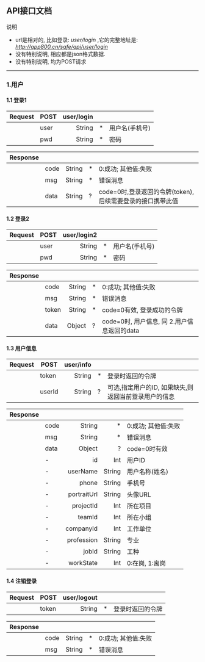 ## API接口文档

说明

- url是相对的, 比如登录: *user/login* ,它的完整地址是:  *http://app800.cn/safe/api/user/login*
- 没有特别说明, 相应都是json格式数据.
- 没有特别说明, 均为POST请求

------------------

### 1.用户

#### 1.1 登录1

| Request | POST | user/login |     |          |
|---------|------|-----------:|-----|----------|
|         | user |     String | *   | 用户名(手机号) |
|         | pwd  |     String | *   | 密码       |

| Response |      |        |     |                                      |      
|----------|------|-------:|-----|--------------------------------------|
|          | code | String | *   | 0:成功; 其他值:失败                         |
|          | msg  | String | *   | 错误消息                                 |
|          | data | String | ?   | code=0时,登录返回的令牌(token),后续需要登录的接口携带此值 |

#### 1.2 登录2

| Request | POST | user/login2 |     |          |
|---------|------|------------:|-----|----------|
|         | user |      String | *   | 用户名(手机号) |
|         | pwd  |      String | *   | 密码       |

| Response |       |        |     |                                |      
|----------|-------|-------:|-----|--------------------------------|
|          | code  | String | *   | 0:成功; 其他值:失败                   |
|          | msg   | String | *   | 错误消息                           |
|          | token | String | *   | code=0有效, 登录成功的令牌              |
|          | data  | Object | ?   | code=0时, 用户信息, 同 2.用户信息返回的data |

#### 1.3 用户信息

| Request | POST   | user/info |     |                               |
|---------|--------|----------:|-----|-------------------------------|
|         | token  |    String | *   | 登录时返回的令牌                      |
|         | userId |    String | ?   | 可选,指定用户的ID, 如果缺失,则返回当前登录用户的信息 |

| Response |      |             |        |              |      
|----------|------|------------:|-------:|--------------|
|          | code |      String |      * | 0:成功; 其他值:失败 |
|          | msg  |      String |      * | 错误消息         |
|          | data |      Object |      ? | code=0时有效    |
|          | -    |          id |    Int | 用户ID         |
|          | -    |    userName | String | 用户名称(姓名)     |
|          | -    |       phone | String | 手机号          |
|          | -    | portraitUrl | String | 头像URL        |
|          | -    |   projectId |    Int | 所在项目         |
|          | -    |      teamId |    Int | 所在小组         |
|          | -    |   companyId |    Int | 工作单位         |
|          | -    |  profession | String | 专业           |
|          | -    |       jobId | String | 工种           |
|          | -    |   workState |    Int | 0:在岗, 1:离岗   |

#### 1.4 注销登录

| Request | POST  | user/logout |     |          |
|---------|-------|------------:|-----|----------|
|         | token |      String | *   | 登录时返回的令牌 |

| Response |      |        |     |              |      
|----------|------|-------:|-----|--------------|
|          | code | String | *   | 0:成功; 其他值:失败 |
|          | msg  | String | *   | 错误消息         |
 